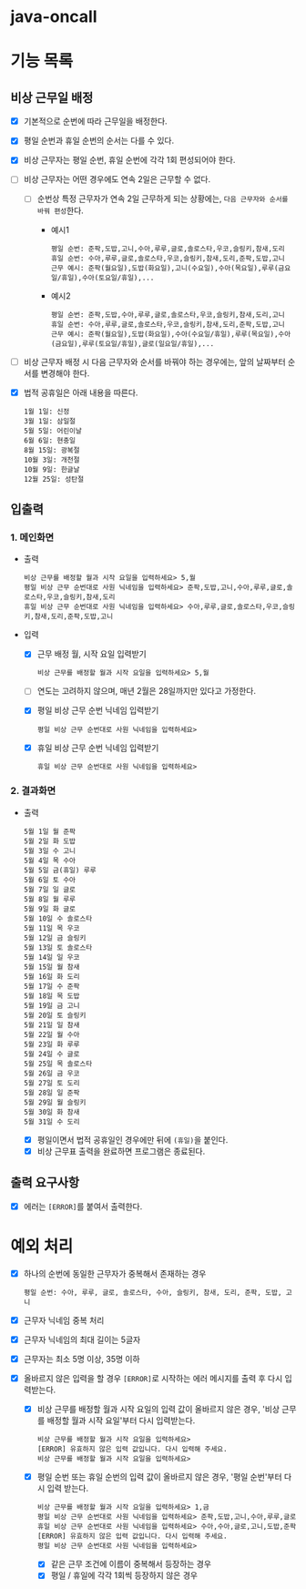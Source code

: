 # java-oncall

# 기능 목록

## 비상 근무일 배정

- [x] 기본적으로 순번에 따라 근무일을 배정한다.
- [x] 평일 순번과 휴일 순번의 순서는 다를 수 있다.
- [x] 비상 근무자는 평일 순번, 휴일 순번에 각각 1회 편성되어야 한다.
- [ ] 비상 근무자는 어떤 경우에도 연속 2일은 근무할 수 없다.

  - [ ] 순번상 특정 근무자가 연속 2일 근무하게 되는 상황에는, `다음 근무자와 순서를 바꿔 편성`한다.

    - 예시1

      ```
      평일 순번: 준팍,도밥,고니,수아,루루,글로,솔로스타,우코,슬링키,참새,도리
      휴일 순번: 수아,루루,글로,솔로스타,우코,슬링키,참새,도리,준팍,도밥,고니
      근무 예시: 준팍(월요일),도밥(화요일),고니(수요일),수아(목요일),루루(금요일/휴일),수아(토요일/휴일),...
      ```

    - 예시2

      ```
      평일 순번: 준팍,도밥,수아,루루,글로,솔로스타,우코,슬링키,참새,도리,고니
      휴일 순번: 수아,루루,글로,솔로스타,우코,슬링키,참새,도리,준팍,도밥,고니
      근무 예시: 준팍(월요일),도밥(화요일),수아(수요일/휴일),루루(목요일),수아(금요일),루루(토요일/휴일),글로(일요일/휴일),...
      ```

- [ ] 비상 근무자 배정 시 다음 근무자와 순서를 바꿔야 하는 경우에는, 앞의 날짜부터 순서를 변경해야 한다.
- [x] 법적 공휴일은 아래 내용을 따른다.

  ```
  1월 1일: 신정
  3월 1일: 삼일절
  5월 5일: 어린이날
  6월 6일: 현충일
  8월 15일: 광복절
  10월 3일: 개천절
  10월 9일: 한글날
  12월 25일: 성탄절
  ```

## 입출력

### 1. 메인화면

- 출력

  ```
  비상 근무를 배정할 월과 시작 요일을 입력하세요> 5,월
  평일 비상 근무 순번대로 사원 닉네임을 입력하세요> 준팍,도밥,고니,수아,루루,글로,솔로스타,우코,슬링키,참새,도리
  휴일 비상 근무 순번대로 사원 닉네임을 입력하세요> 수아,루루,글로,솔로스타,우코,슬링키,참새,도리,준팍,도밥,고니
  ```

- 입력

  - [x] 근무 배정 월, 시작 요일 입력받기

    ```
    비상 근무를 배정할 월과 시작 요일을 입력하세요> 5,월
    ```

  - [ ] 연도는 고려하지 않으며, 매년 2월은 28일까지만 있다고 가정한다.

  - [x] 평일 비상 근무 순번 닉네임 입력받기

    ```
    평일 비상 근무 순번대로 사원 닉네임을 입력하세요>
    ```

  - [x] 휴일 비상 근무 순번 닉네임 입력받기

    ```
    휴일 비상 근무 순번대로 사원 닉네임을 입력하세요>
    ```

### 2. 결과화면

- 출력

  ```
  5월 1일 월 준팍
  5월 2일 화 도밥
  5월 3일 수 고니
  5월 4일 목 수아
  5월 5일 금(휴일) 루루
  5월 6일 토 수아
  5월 7일 일 글로
  5월 8일 월 루루
  5월 9일 화 글로
  5월 10일 수 솔로스타
  5월 11일 목 우코
  5월 12일 금 슬링키
  5월 13일 토 솔로스타
  5월 14일 일 우코
  5월 15일 월 참새
  5월 16일 화 도리
  5월 17일 수 준팍
  5월 18일 목 도밥
  5월 19일 금 고니
  5월 20일 토 슬링키
  5월 21일 일 참새
  5월 22일 월 수아
  5월 23일 화 루루
  5월 24일 수 글로
  5월 25일 목 솔로스타
  5월 26일 금 우코
  5월 27일 토 도리
  5월 28일 일 준팍
  5월 29일 월 슬링키
  5월 30일 화 참새
  5월 31일 수 도리
  ```

  - [x] 평일이면서 법적 공휴일인 경우에만 뒤에 `(휴일)`을 붙인다.
  - [x] 비상 근무표 출력을 완료하면 프로그램은 종료된다.

## 출력 요구사항

- [x] 에러는 `[ERROR]`를 붙여서 출력한다.

# 예외 처리

- [x] 하나의 순번에 동일한 근무자가 중복해서 존재하는 경우

  ```
  평일 순번: 수아, 루루, 글로, 솔로스타, 수아, 슬링키, 참새, 도리, 준팍, 도밥, 고니
  ```

- [x] 근무자 닉네임 중복 처리
- [x] 근무자 닉네임의 최대 길이는 5글자
- [x] 근무자는 최소 5명 이상, 35명 이하
- [x] 올바르지 않은 입력을 할 경우 `[ERROR]`로 시작하는 에러 메시지를 출력 후 다시 입력받는다.

  - [x] 비상 근무를 배정할 월과 시작 요일의 입력 값이 올바르지 않은 경우, '비상 근무를 배정할 월과 시작 요일'부터 다시 입력받는다.

    ```
    비상 근무를 배정할 월과 시작 요일을 입력하세요>
    [ERROR] 유효하지 않은 입력 값입니다. 다시 입력해 주세요.
    비상 근무를 배정할 월과 시작 요일을 입력하세요>
    ```

  - [x] 평일 순번 또는 휴일 순번의 입력 값이 올바르지 않은 경우, '평일 순번'부터 다시 입력 받는다.

    ```
    비상 근무를 배정할 월과 시작 요일을 입력하세요> 1,금
    평일 비상 근무 순번대로 사원 닉네임을 입력하세요> 준팍,도밥,고니,수아,루루,글로
    휴일 비상 근무 순번대로 사원 닉네임을 입력하세요> 수아,수아,글로,고니,도밥,준팍
    [ERROR] 유효하지 않은 입력 값입니다. 다시 입력해 주세요.
    평일 비상 근무 순번대로 사원 닉네임을 입력하세요>
    ```

    - [x] 같은 근무 조건에 이름이 중복해서 등장하는 경우
    - [x] 평일 / 휴일에 각각 1회씩 등장하지 않은 경우
